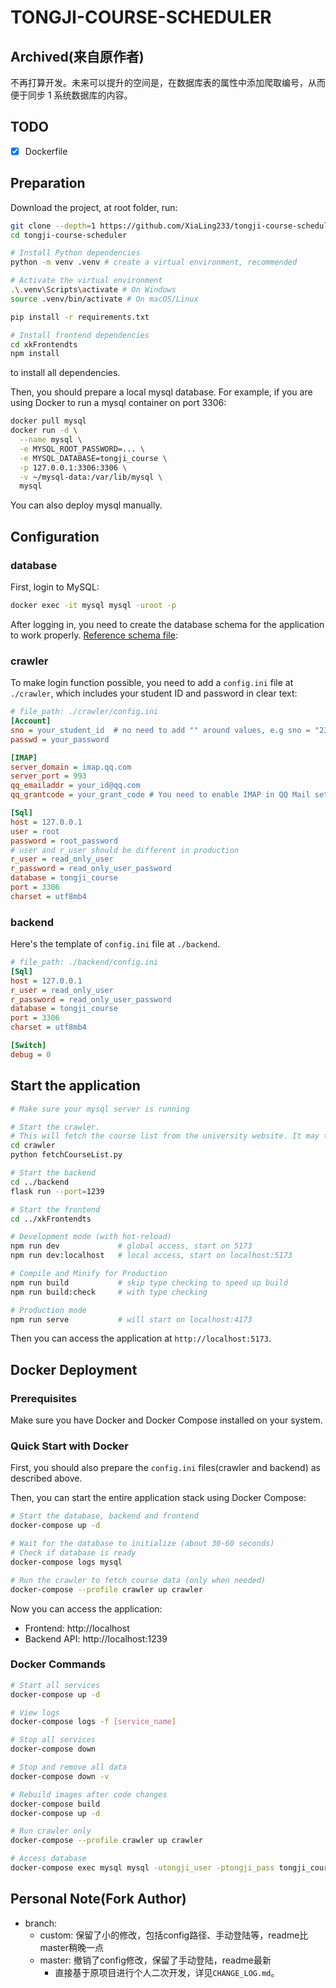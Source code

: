 # TONGJI-COURSE-SCHEDULER

## Archived(来自原作者)

不再打算开发。未来可以提升的空间是，在数据库表的属性中添加爬取编号，从而便于同步 1 系统数据库的内容。

## TODO

- [x] Dockerfile

## Preparation

Download the project, at root folder, run: 

```bash
git clone --depth=1 https://github.com/XiaLing233/tongji-course-scheduler
cd tongji-course-scheduler

# Install Python dependencies
python -m venv .venv # create a virtual environment, recommended

# Activate the virtual environment
.\.venv\Scripts\activate # On Windows
source .venv/bin/activate # On macOS/Linux

pip install -r requirements.txt

# Install frontend dependencies
cd xkFrontendts
npm install
```

to install all dependencies. 

Then, you should prepare a local mysql database. For example, if you are using Docker to run a mysql container on port 3306:

```bash
docker pull mysql
docker run -d \
  --name mysql \
  -e MYSQL_ROOT_PASSWORD=... \
  -e MYSQL_DATABASE=tongji_course \
  -p 127.0.0.1:3306:3306 \
  -v ~/mysql-data:/var/lib/mysql \
  mysql
```

You can also deploy mysql manually.

## Configuration

### database

First, login to MySQL:

```bash
docker exec -it mysql mysql -uroot -p
```

After logging in, you need to create the database schema for the application to work properly. [Reference schema file](./crawler/utils/sqls/1_schema.sql):

### crawler

To make login function possible, you need to add a `config.ini` file at `./crawler`, which includes your student ID and password in clear text:

```ini
# file_path: ./crawler/config.ini
[Account]
sno = your_student_id  # no need to add "" around values, e.g sno = "2365472" is WRONG
passwd = your_password

[IMAP]
server_domain = imap.qq.com
server_port = 993
qq_emailaddr = your_id@qq.com
qq_grantcode = your_grant_code # You need to enable IMAP in QQ Mail settings and get the authorization code

[Sql]
host = 127.0.0.1
user = root
password = root_password
# user and r_user should be different in production
r_user = read_only_user
r_password = read_only_user_password
database = tongji_course
port = 3306
charset = utf8mb4
```

### backend

Here's the template of `config.ini` file at `./backend`.

```ini
# file_path: ./backend/config.ini
[Sql]
host = 127.0.0.1
r_user = read_only_user
r_password = read_only_user_password
database = tongji_course
port = 3306
charset = utf8mb4

[Switch]
debug = 0
```

## Start the application

```bash
# Make sure your mysql server is running

# Start the crawler.
# This will fetch the course list from the university website. It may take a while.
cd crawler
python fetchCourseList.py

# Start the backend
cd ../backend
flask run --port=1239

# Start the frontend
cd ../xkFrontendts

# Development mode (with hot-reload)
npm run dev             # global access, start on 5173
npm run dev:localhost   # local access, start on localhost:5173

# Compile and Minify for Production
npm run build           # skip type checking to speed up build
npm run build:check     # with type checking

# Production mode
npm run serve           # will start on localhost:4173
```

Then you can access the application at `http://localhost:5173`.

## Docker Deployment

### Prerequisites

Make sure you have Docker and Docker Compose installed on your system.

### Quick Start with Docker

First, you should also prepare the `config.ini` files(crawler and backend) as described above.

Then, you can start the entire application stack using Docker Compose:

```bash
# Start the database, backend and frontend
docker-compose up -d

# Wait for the database to initialize (about 30-60 seconds)
# Check if database is ready
docker-compose logs mysql

# Run the crawler to fetch course data (only when needed)
docker-compose --profile crawler up crawler
```

Now you can access the application:

- Frontend: http://localhost
- Backend API: http://localhost:1239

### Docker Commands

```bash
# Start all services
docker-compose up -d

# View logs
docker-compose logs -f [service_name]

# Stop all services
docker-compose down

# Stop and remove all data
docker-compose down -v

# Rebuild images after code changes
docker-compose build
docker-compose up -d

# Run crawler only
docker-compose --profile crawler up crawler

# Access database
docker-compose exec mysql mysql -utongji_user -ptongji_pass tongji_course
```

## Personal Note(Fork Author)

- branch:
  - custom: 保留了小的修改，包括config路径、手动登陆等，readme比master稍晚一点
  - master: 撤销了config修改，保留了手动登陆，readme最新
    - 直接基于原项目进行个人二次开发，详见`CHANGE_LOG.md`。

